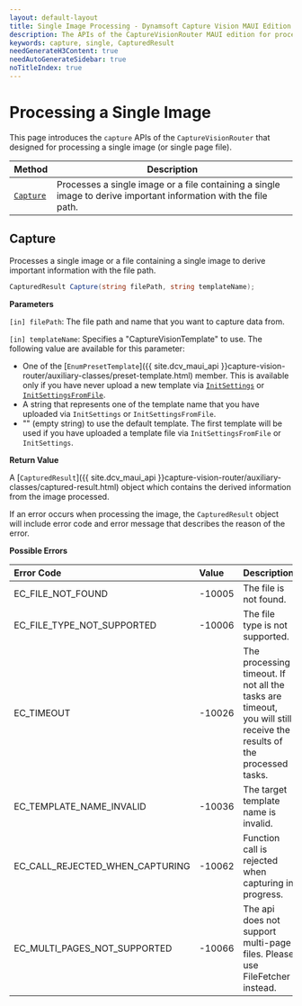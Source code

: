 ```yaml
---
layout: default-layout
title: Single Image Processing - Dynamsoft Capture Vision MAUI Edition
description: The APIs of the CaptureVisionRouter MAUI edition for processing a single image - Dynamsoft Capture Vision MAUI Edition
keywords: capture, single, CapturedResult
needGenerateH3Content: true
needAutoGenerateSidebar: true
noTitleIndex: true
---
```


# Processing a Single Image

This page introduces the `capture` APIs of the `CaptureVisionRouter` that designed for processing a single image (or single page file).

| Method | Description |
| ------ | ----------- |
| [`Capture`](#capture) | Processes a single image or a file containing a single image to derive important information with the file path. |

## Capture

Processes a single image or a file containing a single image to derive important information with the file path.

```csharp
CapturedResult Capture(string filePath, string templateName);
```

**Parameters**

`[in] filePath`: The file path and name that you want to capture data from.

`[in] templateName`: Specifies a "CaptureVisionTemplate" to use. The following value are available for this parameter:

- One of the [`EnumPresetTemplate`]({{ site.dcv_maui_api }}capture-vision-router/auxiliary-classes/preset-template.html) member. This is available only if you have never upload a new template via [`InitSettings`](settings.md#initsettings) or [`InitSettingsFromFile`](settings.md#initsettingsfromfile).
- A string that represents one of the template name that you have uploaded via `InitSettings` or `InitSettingsFromFile`.
- "" (empty string) to use the default template. The first template will be used if you have uploaded a template file via `InitSettingsFromFile` or `InitSettings`.

**Return Value**

A [`CapturedResult`]({{ site.dcv_maui_api }}capture-vision-router/auxiliary-classes/captured-result.html) object which contains the derived information from the image processed.

If an error occurs when processing the image, the `CapturedResult` object will include error code and error message that describes the reason of the error.

**Possible Errors**

| Error Code | Value | Description |
| :--------- | :---- | :---------- |
| EC_FILE_NOT_FOUND | -10005 | The file is not found. |
| EC_FILE_TYPE_NOT_SUPPORTED | -10006 | The file type is not supported. |
| EC_TIMEOUT | -10026 | The processing timeout. If not all the tasks are timeout, you will still receive the results of the processed tasks. |
| EC_TEMPLATE_NAME_INVALID | -10036 | The target template name is invalid. |
| EC_CALL_REJECTED_WHEN_CAPTURING  | -10062 | Function call is rejected when capturing in progress. |
| EC_MULTI_PAGES_NOT_SUPPORTED | -10066 | The api does not support multi-page files. Please use FileFetcher instead. |
